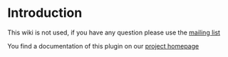 # Introduction #

This wiki is not used, if you have any question please use the [mailing list](http://groups.google.com/group/jquery-sticky-notes)


You find a documentation of this plugin on our [project homepage](http://www.jquery-sticky-notes.com)